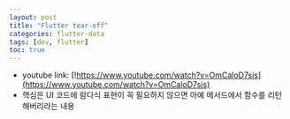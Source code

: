 ```yaml
---
layout: post
title: "Flutter tear-off"
categories: flutter-data
tags: [dev, flutter]
toc: true
---
```


- youtube link: [!https://www.youtube.com/watch?v=OmCaloD7sis](https://www.youtube.com/watch?v=OmCaloD7sis)
- 핵심은 UI 코드에 람다식 표현이 꼭 필요하지 않으면 아예 메서드에서 함수를 리턴해버리라는 내용
